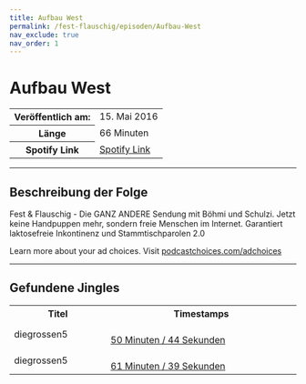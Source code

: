 ```yaml
---
title: Aufbau West
permalink: /fest-flauschig/episoden/Aufbau-West
nav_exclude: true
nav_order: 1
---
```


# Aufbau West
<table class="resp-table dcf-table dcf-table-responsive dcf-table-bordered dcf-table-striped dcf-w-100%">
                    <tbody>
                        <tr>
                            <th scope="row">Veröffentlich am:</th>
                            <td data-label="Veröffentlich am:">15. Mai 2016</td>
                        </tr>
                        <tr>
                            <th scope="row">Länge </th>
                            <td data-label="Länge ">66 Minuten</td>
                        </tr><tr>
                                <th scope="row">Spotify Link</th>
                                <td data-label="Spotify Link"><a href="https://open.spotify.com/episode/0VpyIy8Srg5IKQdRAbDDH1">Spotify Link</a></td>
                            </tr></tbody>
                </table>

***

## Beschreibung der Folge

<div>
Fest &amp; Flauschig - Die GANZ ANDERE Sendung mit Böhmi und Schulzi. Jetzt keine Handpuppen mehr, sondern freie Menschen im Internet. Garantiert laktosefreie Inkontinenz und Stammtischparolen 2.0<p> </p><p>Learn more about your ad choices. Visit <a href="https://podcastchoices.com/adchoices">podcastchoices.com/adchoices</a></p>  
</div>

***

## Gefundene Jingles

<table style="display: table;">
                                    <tr>
                                        <th class="tableColumnTitle">Titel</th>
                                        <th class="tableColumnTimestamps">Timestamps</th>
                                    </tr>
                                    <tr>
                                <td markdown="span"  class="tableColumnTitle">diegrossen5</td>
                                <td markdown="span" class="tableColumnTimestamps">
                                <br>
                                <a href="https://open.spotify.com/episode/0VpyIy8Srg5IKQdRAbDDH1?t=3044">
                                50 Minuten / 44 Sekunden</a>
                                </td></tr><tr>
                                <td markdown="span"  class="tableColumnTitle">diegrossen5</td>
                                <td markdown="span" class="tableColumnTimestamps">
                                <br>
                                <a href="https://open.spotify.com/episode/0VpyIy8Srg5IKQdRAbDDH1?t=3699">
                                61 Minuten / 39 Sekunden</a>
                                </td></tr></table>